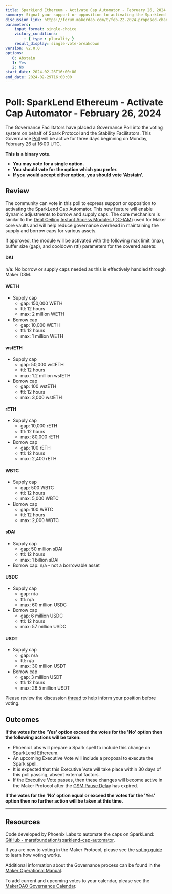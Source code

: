 ```yaml
---
title: SparkLend Ethereum - Activate Cap Automator - February 26, 2024
summary: Signal your support or opposition to activating the SparkLend Cap Automator.
discussion_link: https://forum.makerdao.com/t/feb-22-2024-proposed-changes-to-sparklend-for-upcoming-spell/23739
parameters:
    input_format: single-choice
    victory_conditions:
        - { type : plurality }
    result_display: single-vote-breakdown
version: v2.0.0
options:
   0: Abstain
   1: Yes
   2: No
start_date: 2024-02-26T16:00:00
end_date: 2024-02-29T16:00:00
---
```

# Poll: SparkLend Ethereum - Activate Cap Automator - February 26, 2024

The Governance Facilitators have placed a Governance Poll into the voting system on behalf of Spark Protocol and the Stability Facilitators. This Governance [Poll](https://manual.makerdao.com/governance/governance-cycle/weekly-governance-cycle#weekly-governance-cycle-definitions-mip16c1) will be active for three days beginning on Monday, February 26 at 16:00 UTC.

**This is a binary vote.**
- **You may vote for a single option.**
- **You should vote for the option which you prefer.**
- **If you would accept either option, you should vote 'Abstain'.**

## Review

The community can vote in this poll to express support or opposition to activating the SparkLend Cap Automator. This new feature will enable dynamic adjustments to borrow and supply caps. The core mechanism is similar to the [Debt Ceiling Instant Access Modules (DC-IAM)](https://manual.makerdao.com/module-index/module-dciam) used for Maker core vaults and will help reduce governance overhead in maintaining the supply and borrow caps for various assets.

If approved, the module will be activated with the following max limit (max), buffer size (gap), and cooldown (ttl) parameters for the covered assets:

#### DAI

n/a: No borrow or supply caps needed as this is effectively handled through Maker D3M.

#### WETH

* Supply cap
  * gap: 150,000 WETH
  * ttl: 12 hours
  * max: 2 million WETH
* Borrow cap
  * gap: 10,000 WETH
  * ttl: 12 hours
  * max: 1 million WETH


#### wstETH

* Supply cap
  * gap: 50,000 wstETH
  * ttl: 12 hours
  * max: 1.2 million wstETH
* Borrow cap
  * gap: 100 wstETH
  * ttl: 12 hours
  * max: 3,000 wstETH

#### rETH

* Supply cap
  * gap: 10,000 rETH
  * ttl: 12 hours
  * max: 80,000 rETH
* Borrow cap
  * gap: 100 rETH
  * ttl: 12 hours
  * max: 2,400 rETH

#### WBTC

* Supply cap
  * gap: 500 WBTC
  * ttl: 12 hours
  * max: 5,000 WBTC
* Borrow cap
  * gap: 100 WBTC
  * ttl: 12 hours
  * max: 2,000 WBTC


#### sDAI

* Supply cap
  * gap: 50 million sDAI
  * ttl: 12 hours
  * max: 1 billion sDAI
* Borrow cap: n/a - not a borrowable asset


#### USDC

* Supply cap
  * gap: n/a
  * ttl: n/a
  * max: 60 million USDC
* Borrow cap
  * gap: 6 million USDC
  * ttl: 12 hours
  * max: 57 million USDC

#### USDT

* Supply cap
  * gap: n/a
  * ttl: n/a
  * max: 30 million USDT
* Borrow cap
  * gap: 3 million USDT
  * ttl: 12 hours
  * max: 28.5 million USDT


Please review the discussion [thread](https://forum.makerdao.com/t/feb-22-2024-proposed-changes-to-sparklend-for-upcoming-spell/23739) to help inform your position before voting.

## Outcomes

**If the votes for the 'Yes' option exceed the votes for the 'No' option then the following actions will be taken:**
* Phoenix Labs will prepare a Spark spell to include this change on SparkLend Ethereum.
* An upcoming Executive Vote will include a proposal to execute the Spark spell.
* It is expected that this Executive Vote will take place within 30 days of this poll passing, absent external factors.
* If the Executive Vote passes, then these changes will become active in the Maker Protocol after the [GSM Pause Delay](https://manual.makerdao.com/parameter-index/core/param-gsm-pause-delay) has expired.

**If the votes for the 'No' option equal or exceed the votes for the 'Yes' option then no further action will be taken at this time.**

---

## Resources

Code developed by Phoenix Labs to automate the caps on SparkLend: [GitHub - marsfoundation/sparklend-cap-automator](https://github.com/marsfoundation/sparklend-cap-automator).

If you are new to voting in the Maker Protocol, please see the [voting guide](https://manual.makerdao.com/governance/voting-in-makerdao/on-chain-governance) to learn how voting works.

Additional information about the Governance process can be found in the [Maker Operational Manual](https://manual.makerdao.com).

To add current and upcoming votes to your calendar, please see the [MakerDAO Governance Calendar](https://manual.makerdao.com/makerdao/calendars/governance-calendar).
